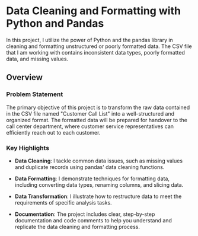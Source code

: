# Data Cleaning and Formatting with Python and Pandas

In this project, I utilize the power of Python and the pandas library in cleaning and formatting unstructured or poorly formatted data. The CSV file that I am working with contains inconsistent data types, poorly formatted data, and missing values.

## Overview

### Problem Statement

The primary objective of this project is to transform the raw data contained in the CSV file named "Customer Call List" into a well-structured and organized format. The formatted data will be prepared for handover to the call center department, where customer service representatives can efficiently reach out to each customer.


### Key Highlights

- **Data Cleaning**: I tackle common data issues, such as missing values and duplicate records using pandas' data cleaning functions.

- **Data Formatting**: I demonstrate techniques for formatting data, including converting data types, renaming columns, and slicing data.

- **Data Transformation**: I illustrate how to restructure data to meet the requirements of specific analysis tasks.

- **Documentation**: The project includes clear, step-by-step documentation and code comments to help you understand and replicate the data cleaning and formatting process.

